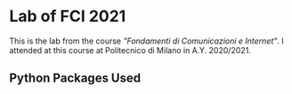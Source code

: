 # Lab of FCI 2021
This is the lab from the course _"Fondamenti di Comunicazioni e Internet"_. I attended at this course at Politecnico di Milano in A.Y. 2020/2021.

## Python Packages Used
